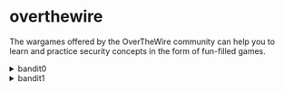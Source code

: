 # overthewire
The wargames offered by the OverTheWire community can help you to learn and practice security concepts in the form of fun-filled games.

<details><summary>bandit0</summary>
<p>
  
  ```shell
  ssh bandit0@bandit.labs.overthewire.org -p 2220 bandit0
  ```
  
  ```shell  
bandit0@bandit:~$ cat readme 
boJ9jbbUNNfktd78OOpsqOltutMc3MY1
```
</p>
</details>

<details><summary>bandit1</summary>
<p>

  
```shell
ssh bandit1@bandit.labs.overthewire.org -p 2220 boJ9jbbUNNfktd78OOpsqOltutMc3MY1
``` 

```shell
bandit1@bandit:~$ cat readme 
```
  
</p>
</details>
